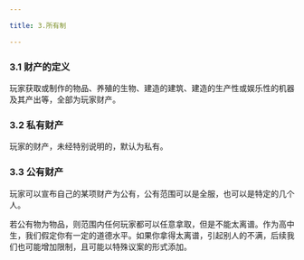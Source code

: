 ```yaml
---

title: 3.所有制

---
```


### 3.1 财产的定义

玩家获取或制作的物品、养殖的生物、建造的建筑、建造的生产性或娱乐性的机器及其产出等，全部为玩家财产。

### 3.2 私有财产

玩家的财产，未经特别说明的，默认为私有。

### 3.3 公有财产

玩家可以宣布自己的某项财产为公有，公有范围可以是全服，也可以是特定的几个人。

若公有物为物品，则范围内任何玩家都可以任意拿取，但是不能太离谱。作为高中生，我们假定你有一定的道德水平。如果你拿得太离谱，引起别人的不满，后续我们也可能增加限制，且可能以特殊议案的形式添加。